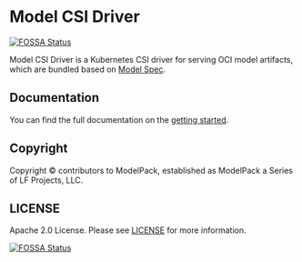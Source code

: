 # Model CSI Driver
[![FOSSA Status](https://app.fossa.com/api/projects/git%2Bgithub.com%2Fmodelpack%2Fmodel-csi-driver.svg?type=shield)](https://app.fossa.com/projects/git%2Bgithub.com%2Fmodelpack%2Fmodel-csi-driver?ref=badge_shield)


Model CSI Driver is a Kubernetes CSI driver for serving OCI model artifacts, which are bundled based on [Model Spec](https://github.com/modelpack/model-spec).

## Documentation

You can find the full documentation on the [getting started](./docs/getting-started.md).

## Copyright

Copyright © contributors to ModelPack, established as ModelPack a Series of LF Projects, LLC.

## LICENSE

Apache 2.0 License. Please see [LICENSE](LICENSE) for more information.


[![FOSSA Status](https://app.fossa.com/api/projects/git%2Bgithub.com%2Fmodelpack%2Fmodel-csi-driver.svg?type=large)](https://app.fossa.com/projects/git%2Bgithub.com%2Fmodelpack%2Fmodel-csi-driver?ref=badge_large)